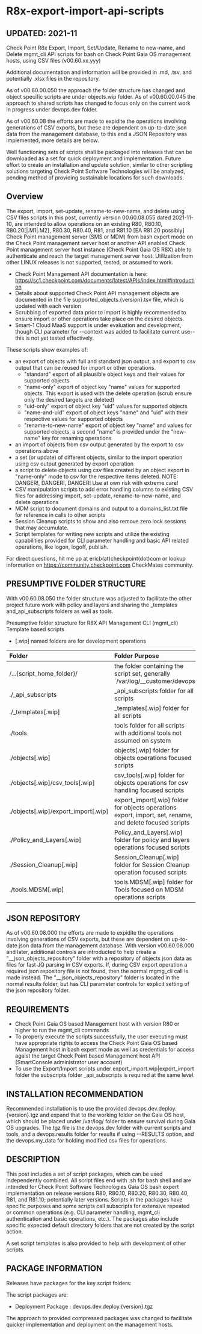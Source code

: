 # R8x-export-import-api-scripts

## UPDATED:  2021-11

Check Point R8x Export, Import, Set/Update, Rename to new-name, and Delete mgmt_cli API scripts for bash on Check Point Gaia OS management hosts, using CSV files (v00.60.xx.yyy)

Additional documentation and information will be provided in .md, .tsv, and potentially .xlsx files in the repository.

As of v00.60.00.050 the approach the folder structure has changed and object specific scripts are under objects.wip folder.
As of v00.60.00.045 the approach to shared scripts has changed to focus only on the current work in progress under devops.dev folder.

As of v00.60.08 the efforts are made to expidite the operations involving generations of CSV exports, but these are dependent on up-to-date json data from the management database, to this end a JSON Repository was implemented, more details are below.  

Well functioning sets of scripts shall be packaged into releases that can be downloaded as a set for quick deployment and implementation.  Future effort to create an installation and update solution, similar to other scripting solutions targeting Check Point Software Technologies will be analyzed, pending method of providing sustainable locations for such downloads.

## Overview

The export, import, set-update, rename-to-new-name, and delete using CSV files scripts in this post, currently version 00.60.08.055 dated 2021-11-10, are intended to allow operations on an existing R80, R80.10, R80.20[|.M1|.M2], R80.30, R80.40, R81, and R81.10 [EA R81.20 possibly] Check Point management server (SMS or MDM) from bash expert mode on the Check Point management server host or another API enabled Check Point management server host instance (Check Point Gaia OS R8X) able to authenticate and reach the target management server host.  Utilization from other LINUX releases is not supported, tested, or assumed to work.

- Check Point Management API documentation is here:
<https://sc1.checkpoint.com/documents/latest/APIs/index.html#introduction>
- Details about supported Check Point API management objects are documented in the file supported_objects.{version}.tsv file, which is updated with each version
- Scrubbing of exported data prior to import is highly recommended to ensure import or other operations take place on the desired objects.
- Smart-1 Cloud MaaS support is under evaluation and development, though CLI parameter for --context was added to facilitate current use--this is not yet tested effectively.

These scripts show examples of:

- an export of objects with full and standard json output, and export to csv output that can be reused for import or other operations.
  - "standard" export of all plausible object keys and their values for supported objects
  - "name-only" export of object key "name" values for supported objects.  This export is used with the delete operation (scrub ensure only the desired targets are deleted)
  - "uid-only" export of object key "uid" values for supported objects
  - "name-and-uid" export of object keys "name" and "uid" with their respective values for supported objects
  - "rename-to-new-name" export of object key "name" and values for supported objects, a second "name" is provided under the "new-name" key for renaming operations
- an import of objects from csv output generated by the export to csv operations above
- a set (or update) of different objects, similar to the import operation using csv output generated by export operation
- a script to delete objects using csv files created by an object export in "name-only" mode to csv for the respective items deleted.
NOTE:  DANGER!, DANGER!, DANGER!  Use at own risk with extreme care!
- CSV manipulation scripts to add error handling columns to existing CSV files for addressing import, set-update, rename-to-new-name, and delete operations
- MDM script to document domains and output to a domains_list.txt file for reference in calls to other scripts
- Session Cleanup scripts to show and also remove zero lock sessions that may accumulate.
- Script templates for writing new scripts and utilize the existing capabilities provided for CLI parameter handling and basic API related operations, like logon, logoff, publish.

For direct questions, hit me up at ericb(at)checkpoint(dot)com
    or lookup information on <https://community.checkpoint.com> CheckMates community.

## PRESUMPTIVE FOLDER STRUCTURE

With v00.60.08.050 the folder structure was adjusted to facilitate the other project future work with policy and layers and sharing the _templates and_api_subscripts folders as well as tools.

Presumptive folder structure for R8X API Management CLI (mgmt_cli) Template based scripts

- [.wip] named folders are for development operations

| Folder | Folder Purpose |
|:---|:---|
|/...{script_home_folder}/|the folder containing the script set, generally `/var/log/__customer/devops|devops.dev|devops.dev.test`|
|./_api_subscripts|_api_subscripts folder for all scripts|
|./_templates[.wip]|_templates[.wip] folder for all scripts|
|./tools|tools folder for all scripts with additional tools not assumed on system|
|./objects[.wip]|objects[.wip] folder for objects operations focused scripts|
|./objects[.wip]/csv_tools[.wip]|csv_tools[.wip] folder for objects operations for csv handling focused scripts|
|./objects[.wip]/export_import[.wip]|export_import[.wip] folder for objects operations export, import, set, rename, and delete focused scripts|
|./Policy_and_Layers[.wip]|Policy_and_Layers[.wip] folder for policy and layers operations focused scripts|
|./Session_Cleanup[.wip]|Session_Cleanup[.wip] folder for Session Cleanup operation focused scripts|
|./tools.MDSM[.wip]|tools.MDSM[.wip] folder for Tools focused on MDSM operations scripts|

## JSON REPOSITORY

As of v00.60.08.000 the efforts are made to expidite the operations involving generations of CSV exports, but these are dependent on up-to-date json data from the management database.  With version v00.60.08.000 and later, additional controls are introducted to help create a "__json_objects_repository" folder with a repository of objects json data as files for fast JQ parsing in CSV exports.  If, during CSV export operation a required json repository file is not found, then the normal mgmg_cli call is made instead.  The "__json_objects_repository" folder is located in the normal results folder, but has CLI parameter controls for explicit setting of the json repository folder.

## REQUIREMENTS

- Check Point Gaia OS based Management host with version R80 or higher to run the mgmt_cli commands
- To properly execute the scripts successfully, the user executing must have appropriate rights to access the Check Point Gaia OS based Management host in bash expert mode as well as credentials for access agaist the target Check Point based Management host API (SmartConsole administrator user account)
- To use the Export/Import scripts under export_import.wip|export_import folder the subscripts folder _api_subscripts is required at the same level.

## INSTALLATION RECOMMENDATION

Recommended installation is to use the provided devops.dev.deploy.{version}.tgz and expand that to the working folder on the Gaia OS host, which should be placed under /var/log/ folder to ensure survival during Gaia OS upgrades.  The tgz file is the devops.dev folder with current scripts and tools, and a devops.results folder for results if using --RESULTS option, and the devops.my_data for holding modified csv files for operations.

## DESCRIPTION

This post includes a set of script packages, which can be used independently combined.  All script files end with .sh for bash shell and are intended for Check Point Software Technologies Gaia OS bash expert implementation on release versions R80, R80.10, R80.20, R80.30, R80.40, R81, and R81.10; potentially later versions.  Scripts in the packages have specific purposes and some scripts call subscripts for extensive repeated or common operations (e.g. CLI parameter handling, mgmt_cli authentication and basic operations, etc.).  The packages also include specific expected default directory folders that are not created by the script action.  

A set script templates is also provided to help with development of other scripts.

## PACKAGE INFORMATION

Releases have packages for the key script folders:

The script packages are:

- Deployment Package  :  devops.dev.deploy.{version}.tgz

The approach to provided compressed packages was changed to facilitate quicker implementation and deployment on the management hosts.

